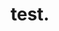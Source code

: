 ---
title: test.
published: true
description: The lessons and lesson learned- a journey for little things or let me rephrase it A journey of that me to this me for the better.
tags: javascript,vue,showdev,beginners
ctime: 2019-08-08
cover_image: 1.jpg
cover_image_description: Something Related to image2
thumbnail_image: thumbnail-the-bbd-times-story.jpg

---